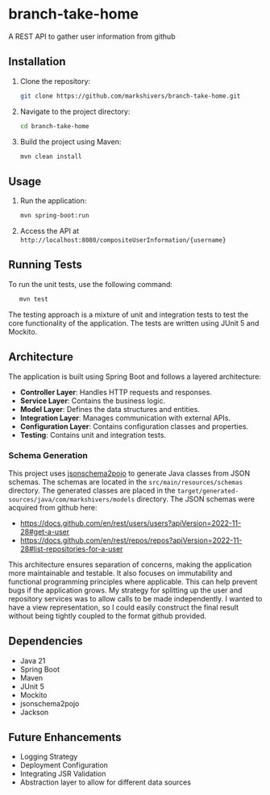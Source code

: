 # branch-take-home
A REST API to gather user information from github

## Installation
1. Clone the repository:
   ```sh
   git clone https://github.com/markshivers/branch-take-home.git
   ```
2. Navigate to the project directory:
   ```sh
   cd branch-take-home
   ```
3. Build the project using Maven:
   ```sh
   mvn clean install
   ```

## Usage
1. Run the application:
   ```sh
   mvn spring-boot:run
   ```
2. Access the API at `http://localhost:8080/compositeUserInformation/{username}`

## Running Tests
To run the unit tests, use the following command:
   ```sh
      mvn test
   ```

The testing approach is a mixture of unit and integration tests to test the core functionality of the application. The tests are written using JUnit 5 and Mockito.

## Architecture
The application is built using Spring Boot and follows a layered architecture:
- **Controller Layer**: Handles HTTP requests and responses.
- **Service Layer**: Contains the business logic.
- **Model Layer**: Defines the data structures and entities.
- **Integration Layer**: Manages communication with external APIs.
- **Configuration Layer**: Contains configuration classes and properties.
- **Testing**: Contains unit and integration tests.

### Schema Generation
This project uses [jsonschema2pojo](http://www.jsonschema2pojo.org/) to generate Java classes from JSON schemas. The schemas are located in the `src/main/resources/schemas` directory. The generated classes are placed in the `target/generated-sources/java/com/markshivers/models` directory. The JSON schemas were acquired from github here: 
- https://docs.github.com/en/rest/users/users?apiVersion=2022-11-28#get-a-user 
- https://docs.github.com/en/rest/repos/repos?apiVersion=2022-11-28#list-repositories-for-a-user
 
This architecture ensures separation of concerns, making the application more maintainable and testable. It also focuses on immutability and functional programming principles where applicable. This can help prevent bugs if the application grows. My strategy for splitting up the user and repository services was to allow calls to be made independently. I wanted to have a view representation, so I could easily construct the final result without being tightly coupled to the format github provided.

## Dependencies
- Java 21
- Spring Boot
- Maven
- JUnit 5
- Mockito
- jsonschema2pojo
- Jackson

## Future Enhancements
- Logging Strategy
- Deployment Configuration
- Integrating JSR Validation
- Abstraction layer to allow for different data sources